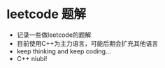 # leetcode 题解
- 记录一些做leetcode的题解
- 目前使用C++为主力语言，可能后期会扩充其他语言
- keep thinking and keep coding...
- C++ niubi!

